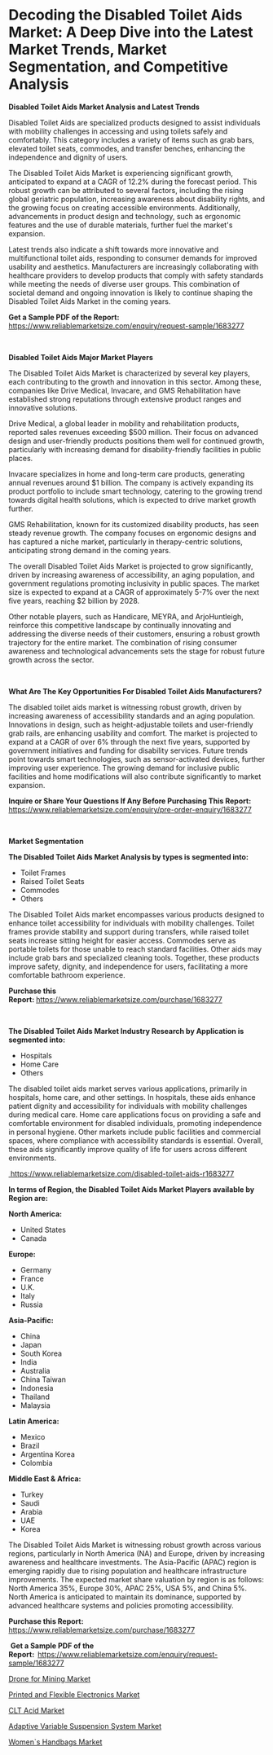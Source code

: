 <p><h1>Decoding the Disabled Toilet Aids Market: A Deep Dive into the Latest Market Trends, Market Segmentation, and Competitive Analysis</h1></p><p><strong>Disabled Toilet Aids Market Analysis and Latest Trends</strong></p>
<p><p>Disabled Toilet Aids are specialized products designed to assist individuals with mobility challenges in accessing and using toilets safely and comfortably. This category includes a variety of items such as grab bars, elevated toilet seats, commodes, and transfer benches, enhancing the independence and dignity of users. </p><p>The Disabled Toilet Aids Market is experiencing significant growth, anticipated to expand at a CAGR of 12.2% during the forecast period. This robust growth can be attributed to several factors, including the rising global geriatric population, increasing awareness about disability rights, and the growing focus on creating accessible environments. Additionally, advancements in product design and technology, such as ergonomic features and the use of durable materials, further fuel the market's expansion.</p><p>Latest trends also indicate a shift towards more innovative and multifunctional toilet aids, responding to consumer demands for improved usability and aesthetics. Manufacturers are increasingly collaborating with healthcare providers to develop products that comply with safety standards while meeting the needs of diverse user groups. This combination of societal demand and ongoing innovation is likely to continue shaping the Disabled Toilet Aids Market in the coming years.</p></p>
<p><strong>Get a Sample PDF of the Report:&nbsp;</strong> <a href="https://www.reliablemarketsize.com/enquiry/request-sample/1683277?utm_campaign=1600&utm_medium=2&utm_source=Github&utm_content=ia&utm_term=15102024&utm_id=disabled-toilet-aids">https://www.reliablemarketsize.com/enquiry/request-sample/1683277</a></p>
<p>&nbsp;</p>
<p><strong>Disabled Toilet Aids Major Market Players</strong></p>
<p><p>The Disabled Toilet Aids Market is characterized by several key players, each contributing to the growth and innovation in this sector. Among these, companies like Drive Medical, Invacare, and GMS Rehabilitation have established strong reputations through extensive product ranges and innovative solutions.</p><p>Drive Medical, a global leader in mobility and rehabilitation products, reported sales revenues exceeding $500 million. Their focus on advanced design and user-friendly products positions them well for continued growth, particularly with increasing demand for disability-friendly facilities in public places.</p><p>Invacare specializes in home and long-term care products, generating annual revenues around $1 billion. The company is actively expanding its product portfolio to include smart technology, catering to the growing trend towards digital health solutions, which is expected to drive market growth further.</p><p>GMS Rehabilitation, known for its customized disability products, has seen steady revenue growth. The company focuses on ergonomic designs and has captured a niche market, particularly in therapy-centric solutions, anticipating strong demand in the coming years.</p><p>The overall Disabled Toilet Aids Market is projected to grow significantly, driven by increasing awareness of accessibility, an aging population, and government regulations promoting inclusivity in public spaces. The market size is expected to expand at a CAGR of approximately 5-7% over the next five years, reaching $2 billion by 2028.</p><p>Other notable players, such as Handicare, MEYRA, and ArjoHuntleigh, reinforce this competitive landscape by continually innovating and addressing the diverse needs of their customers, ensuring a robust growth trajectory for the entire market. The combination of rising consumer awareness and technological advancements sets the stage for robust future growth across the sector.</p></p>
<p>&nbsp;</p>
<p><strong>What Are The Key Opportunities For Disabled Toilet Aids Manufacturers?</strong></p>
<p><p>The disabled toilet aids market is witnessing robust growth, driven by increasing awareness of accessibility standards and an aging population. Innovations in design, such as height-adjustable toilets and user-friendly grab rails, are enhancing usability and comfort. The market is projected to expand at a CAGR of over 6% through the next five years, supported by government initiatives and funding for disability services. Future trends point towards smart technologies, such as sensor-activated devices, further improving user experience. The growing demand for inclusive public facilities and home modifications will also contribute significantly to market expansion.</p></p>
<p><strong>Inquire or Share Your Questions If Any Before Purchasing This Report:</strong> <a href="https://www.reliablemarketsize.com/enquiry/pre-order-enquiry/1683277?utm_campaign=1600&utm_medium=2&utm_source=Github&utm_content=ia&utm_term=15102024&utm_id=disabled-toilet-aids">https://www.reliablemarketsize.com/enquiry/pre-order-enquiry/1683277</a></p>
<p>&nbsp;</p>
<p><strong>Market Segmentation</strong></p>
<p><strong>The Disabled Toilet Aids Market Analysis by types is segmented into:</strong></p>
<p><ul><li>Toilet Frames</li><li>Raised Toilet Seats</li><li>Commodes</li><li>Others</li></ul></p>
<p><p>The Disabled Toilet Aids market encompasses various products designed to enhance toilet accessibility for individuals with mobility challenges. Toilet frames provide stability and support during transfers, while raised toilet seats increase sitting height for easier access. Commodes serve as portable toilets for those unable to reach standard facilities. Other aids may include grab bars and specialized cleaning tools. Together, these products improve safety, dignity, and independence for users, facilitating a more comfortable bathroom experience.</p></p>
<p><strong>Purchase this Report:&nbsp;</strong><a href="https://www.reliablemarketsize.com/purchase/1683277?utm_campaign=1600&utm_medium=2&utm_source=Github&utm_content=ia&utm_term=15102024&utm_id=disabled-toilet-aids">https://www.reliablemarketsize.com/purchase/1683277</a></p>
<p>&nbsp;</p>
<p><strong>The Disabled Toilet Aids Market Industry Research by Application is segmented into:</strong></p>
<p><ul><li>Hospitals</li><li>Home Care</li><li>Others</li></ul></p>
<p><p>The disabled toilet aids market serves various applications, primarily in hospitals, home care, and other settings. In hospitals, these aids enhance patient dignity and accessibility for individuals with mobility challenges during medical care. Home care applications focus on providing a safe and comfortable environment for disabled individuals, promoting independence in personal hygiene. Other markets include public facilities and commercial spaces, where compliance with accessibility standards is essential. Overall, these aids significantly improve quality of life for users across different environments.</p></p>
<p><a href="https://www.reliablemarketsize.com/disabled-toilet-aids-r1683277?utm_campaign=1600&utm_medium=2&utm_source=Github&utm_content=ia&utm_term=15102024&utm_id=disabled-toilet-aids">&nbsp;https://www.reliablemarketsize.com/disabled-toilet-aids-r1683277</a></p>
<p><strong>In terms of Region, the Disabled Toilet Aids Market Players available by Region are:</strong></p>
<p>
    <p> <strong> North America: </strong>
        <ul>
            <li>United States</li>
            <li>Canada</li>
        </ul>
        </p> 
    <p> <strong> Europe: </strong>
        <ul>
            <li>Germany</li>
            <li>France</li>
            <li>U.K.</li>
            <li>Italy</li>
            <li>Russia</li>
        </ul>
        </p> 
    <p> <strong> Asia-Pacific: </strong>
        <ul>
            <li>China</li>
            <li>Japan</li>
            <li>South Korea</li>
            <li>India</li>
            <li>Australia</li>
            <li>China Taiwan</li>
            <li>Indonesia</li>
            <li>Thailand</li>
            <li>Malaysia</li>
        </ul>
        </p> 
    <p> <strong> Latin America: </strong>
        <ul>
            <li>Mexico</li>
            <li>Brazil</li>
            <li>Argentina Korea</li>
            <li>Colombia</li>
        </ul>
        </p> 
    <p> <strong> Middle East & Africa: </strong>
        <ul>
            <li>Turkey</li>
            <li>Saudi</li>
            <li>Arabia</li>
            <li>UAE</li>
            <li>Korea</li>
        </ul>
    </p>
    </p>
<p><p>The Disabled Toilet Aids Market is witnessing robust growth across various regions, particularly in North America (NA) and Europe, driven by increasing awareness and healthcare investments. The Asia-Pacific (APAC) region is emerging rapidly due to rising population and healthcare infrastructure improvements. The expected market share valuation by region is as follows: North America 35%, Europe 30%, APAC 25%, USA 5%, and China 5%. North America is anticipated to maintain its dominance, supported by advanced healthcare systems and policies promoting accessibility.</p></p>
<p><strong>Purchase this Report: </strong><a href="https://www.reliablemarketsize.com/purchase/1683277?utm_campaign=1600&utm_medium=2&utm_source=Github&utm_content=ia&utm_term=15102024&utm_id=disabled-toilet-aids">https://www.reliablemarketsize.com/purchase/1683277</a></p>
<p>&nbsp;<strong>Get a Sample PDF of the Report:&nbsp;&nbsp;</strong><a href="https://www.reliablemarketsize.com/enquiry/request-sample/1683277?utm_campaign=1600&utm_medium=2&utm_source=Github&utm_content=ia&utm_term=15102024&utm_id=disabled-toilet-aids">https://www.reliablemarketsize.com/enquiry/request-sample/1683277</a></p>
<p><strong></strong></p>
<p><p><a href="https://issuu.com/reportprime-2/docs/drone-for-mining-market-size-2030.p_67b3bd1fc9cb8f?utm_campaign=1600&utm_medium=2&utm_source=Github&utm_content=ia&utm_term=15102024&utm_id=disabled-toilet-aids">Drone for Mining Market</a></p><p><a href="https://issuu.com/reportprime-2/docs/printed-and-flexible-electronics-ma_df4fe8c04ec8cb?utm_campaign=1600&utm_medium=2&utm_source=Github&utm_content=ia&utm_term=15102024&utm_id=disabled-toilet-aids">Printed and Flexible Electronics Market</a></p><p><a href="https://github.com/lesavftol/Market-Research-Report-List-1/blob/main/clt-acid-market.md?utm_campaign=1600&utm_medium=2&utm_source=Github&utm_content=ia&utm_term=15102024&utm_id=disabled-toilet-aids">CLT Acid Market</a></p><p><a href="https://www.linkedin.com/pulse/decoding-adaptive-variable-suspension-system-market-signals-pjsxf?utm_campaign=1600&utm_medium=2&utm_source=Github&utm_content=ia&utm_term=15102024&utm_id=disabled-toilet-aids">Adaptive Variable Suspension System Market</a></p><p><a href="https://github.com/alvar1lavfo/Market-Research-Report-List-1/blob/main/womens-handbags-market.md?utm_campaign=1600&utm_medium=2&utm_source=Github&utm_content=ia&utm_term=15102024&utm_id=disabled-toilet-aids">Women`s Handbags Market</a></p></p>